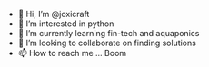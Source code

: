 - 👋 Hi, I’m @joxicraft
- 👀 I’m interested in python
- 🌱 I’m currently learning fin-tech and aquaponics
- 💞️ I’m looking to collaborate on finding solutions
- 📫 How to reach me ... Boom

<!---
joxicraft/joxicraft is a ✨ special ✨ repository because its `README.md` (this file) appears on your GitHub profile.
You can click the Preview link to take a look at your changes.
--->
